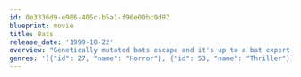```yaml
---
id: 0e3336d9-e986-405c-b5a1-f96e00bc9d87
blueprint: movie
title: Bats
release_date: '1999-10-22'
overview: "Genetically mutated bats escape and it's up to a bat expert and the local sheriff to stop them."
genres: '[{"id": 27, "name": "Horror"}, {"id": 53, "name": "Thriller"}]'
---
```

